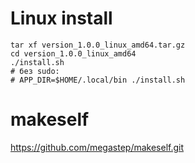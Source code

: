 # Linux install

    tar xf version_1.0.0_linux_amd64.tar.gz
    cd version_1.0.0_linux_amd64
    ./install.sh
    # без sudo:
    # APP_DIR=$HOME/.local/bin ./install.sh

# makeself

https://github.com/megastep/makeself.git